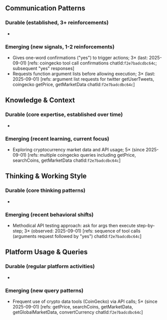 ## Communication Patterns
### Durable (established, 3+ reinforcements)
-
### Emerging (new signals, 1-2 reinforcements)
- Gives one-word confirmations ("yes") to trigger actions; 3× (last: 2025-09-01) [refs: coingecko tool call confirmations chatId:`f2e7badcdbc64c`; subsequent "yes" responses]
- Requests function argument lists before allowing execution; 3× (last: 2025-09-01) [refs: argument list requests for twitter getUserTweets, coingecko getPrice, getMarketData chatId:`f2e7badcdbc64c`]

## Knowledge & Context
### Durable (core expertise, established over time)
-
### Emerging (recent learning, current focus)
- Exploring cryptocurrency market data and API usage; 5× (since 2025-09-01) [refs: multiple coingecko queries including getPrice, searchCoins, getMarketData chatId:`f2e7badcdbc64c`]

## Thinking & Working Style
### Durable (core thinking patterns)
-
### Emerging (recent behavioral shifts)
- Methodical API testing approach: ask for args then execute step-by-step; 3× (observed: 2025-09-01) [refs: sequence of tool calls (arguments request followed by "yes") chatId:`f2e7badcdbc64c`]

## Platform Usage & Queries
### Durable (regular platform activities)
-
### Emerging (new query patterns)
- Frequent use of crypto data tools (CoinGecko) via API calls; 5× (since 2025-09-01) [refs: getPrice, searchCoins, getMarketData, getGlobalMarketData, convertCurrency chatId:`f2e7badcdbc64c`]